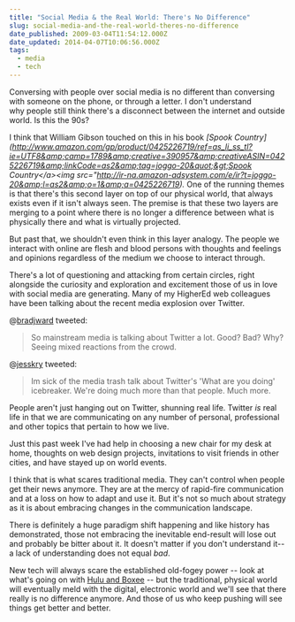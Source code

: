```yaml
---
title: "Social Media & the Real World: There's No Difference"
slug: social-media-and-the-real-world-theres-no-difference
date_published: 2009-03-04T11:54:12.000Z
date_updated: 2014-04-07T10:06:56.000Z
tags:
  - media
  - tech
---
```


Conversing with people over social media is no different than conversing with someone on the phone, or through a letter. I don't understand why people still think there's a disconnect between the internet and outside world. Is this the 90s?

I think that William Gibson touched on this in his book *[Spook Country](http://www.amazon.com/gp/product/0425226719/ref=as_li_ss_tl?ie=UTF8&amp;camp=1789&amp;creative=390957&amp;creativeASIN=0425226719&amp;linkCode=as2&amp;tag=joggo-20&quot;&gt;Spook Country&lt;/a&gt;&lt;img src=&quot;http://ir-na.amazon-adsystem.com/e/ir?t=joggo-20&amp;l=as2&amp;o=1&amp;a=0425226719).* One of the running themes is that there's this second layer on top of our physical world, that always exists even if it isn't always seen. The premise is that these two layers are merging to a point where there is no longer a difference between what is physically there and what is virtually projected.

But past that, we shouldn't even think in this layer analogy. The people we interact with online are flesh and blood persons with thoughts and feelings and opinions regardless of the medium we choose to interact through.

There's a lot of questioning and attacking from certain circles, right alongside the curiosity and exploration and excitement those of us in love with social media are generating. Many of my HigherEd web colleagues have been talking about the recent media explosion over Twitter.

@[bradjward](http://twitter.com/bradjward/status/1278511809) tweeted:

> So mainstream media is talking about Twitter a lot. Good? Bad? Why? Seeing mixed reactions from the crowd.

@[jesskry](http://twitter.com/jesskry/status/1278705638) tweeted:

> Im sick of the media trash talk about Twitter's 'What are you doing' icebreaker. We're doing much more than that people. Much more.

People aren't just hanging out on Twitter, shunning real life. Twitter *is* real life in that we are communicating on any number of personal, professional and other topics that pertain to how we live.

Just this past week I've had help in choosing a new chair for my desk at home, thoughts on web design projects, invitations to visit friends in other cities, and have stayed up on world events.

I think that is what scares traditional media. They can't control when people get their news anymore. They are at the mercy of rapid-fire communication and at a loss on how to adapt and use it. But it's not so much about strategy as it is about embracing changes in the communication landscape.

There is definitely a huge paradigm shift happening and like history has demonstrated, those not embracing the inevitable end-result will lose out and probably be bitter about it. It doesn't matter if you don't understand it--a lack of understanding does not equal *bad*.

New tech will always scare the established old-fogey power -- look at what's going on with [Hulu and Boxee](http://blog.boxee.tv/2009/02/18/the-hulu-situation/) -- but the traditional, physical world will eventually meld with the digital, electronic world and we'll see that there really is no difference anymore. And those of us who keep pushing will see things get better and better.
